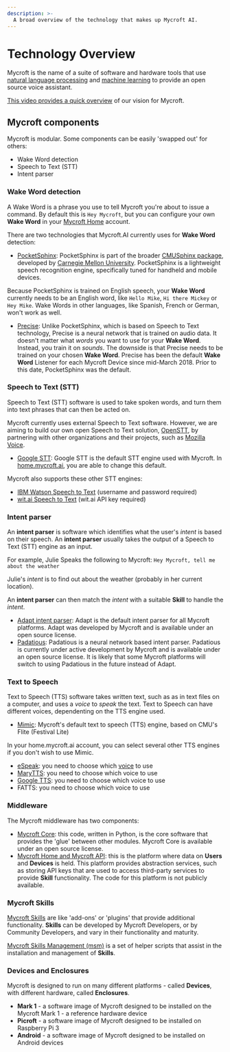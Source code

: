 ```yaml
---
description: >-
  A broad overview of the technology that makes up Mycroft AI.
---
```


# Technology Overview

Mycroft is the name of a suite of software and hardware tools that use [natural language processing](https://en.wikipedia.org/wiki/Natural_language_processing) and [machine learning](https://en.wikipedia.org/wiki/Machine_learning) to provide an open source voice assistant.

[This video provides a quick overview](https://youtu.be/m4L0QfzUeEI) of our vision for Mycroft.

## Mycroft components

Mycroft is modular. Some components can be easily 'swapped out' for others:

* Wake Word detection
* Speech to Text \(STT\)
* Intent parser

### Wake Word detection

A Wake Word is a phrase you use to tell Mycroft you're about to issue a command. By default this is `Hey Mycroft`, but you can configure your own **Wake Word** in your [Mycroft Home](https://home.mycroft.ai) account.

There are two technologies that Mycroft.AI currently uses for **Wake Word** detection:

* [PocketSphinx](https://github.com/cmusphinx/pocketsphinx): PocketSphinx is part of the broader [CMUSphinx package](https://cmusphinx.github.io/), developed by [Carnegie Mellon University](https://www.cmu.edu). PocketSphinx is a lightweight speech recognition engine, specifically tuned for handheld and mobile devices.

Because PocketSphinx is trained on English speech, your **Wake Word** currently needs to be an English word, like `Hello Mike`, `Hi there Mickey` or `Hey Mike`. Wake Words in other languages, like Spanish, French or German, won't work as well.

* [Precise](https://mycroft.ai/documentation/precise): Unlike PocketSphinx, which is based on Speech to Text technology, Precise is a neural network that is trained on audio data. It doesn't matter what _words_ you want to use for your **Wake Word**. Instead, you train it on _sounds_. The downside is that Precise needs to be trained on your chosen **Wake Word**. Precise has been the default **Wake Word** Listener for each Mycroft Device since mid-March 2018. Prior to this date, PocketSphinx was the default.

### Speech to Text \(STT\)

Speech to Text \(STT\) software is used to take spoken words, and turn them into text phrases that can then be acted on.

Mycroft currently uses external Speech to Text software. However, we are aiming to build our own open Speech to Text solution, [OpenSTT](https://openstt.org/), by partnering with other organizations and their projects, such as [Mozilla Voice](https://voice.mozilla.org/).

* [Google STT](https://cloud.google.com/speech/): Google STT is the default STT engine used with Mycroft. In [home.mycroft.ai](https://home.mycroft.ai), you are able to change this default.

Mycroft also supports these other STT engines:

* [IBM Watson Speech to Text](https://www.ibm.com/watson/services/speech-to-text/) \(username and password required\)
* [wit.ai Speech to Text](https://wit.ai/blog/2014/02/12/speech-api) \(wit.ai API key required\)

### Intent parser

An **intent parser** is software which identifies what the user's _intent_ is based on their speech. An **intent parser** usually takes the output of a Speech to Text \(STT\) engine as an input.

For example, Julie Speaks the following to Mycroft: `Hey Mycroft, tell me about the weather`

Julie's _intent_ is to find out about the weather \(probably in her current location\).

An **intent parser** can then match the _intent_ with a suitable **Skill** to handle the _intent_.

* [Adapt intent parser](https://github.com/MycroftAI/adapt): Adapt is the default intent parser for all Mycroft platforms. Adapt was developed by Mycroft and is available under an open source license.
* [Padatious](https://github.com/MycroftAI/padatious): Padatious is a neural network based intent parser. Padatious is currently under active development by Mycroft and is available under an open source license. It is likely that some Mycroft platforms will switch to using Padatious in the future instead of Adapt.

### Text to Speech

Text to Speech \(TTS\) software takes written text, such as as in text files on a computer, and uses a _voice_ to _speak_ the text. Text to Speech can have different voices, dependenting on the TTS engine used.

* [Mimic](https://github.com/MycroftAI/mimic): Mycroft's default text to speech \(TTS\) engine, based on CMU's Flite \(Festival Lite\)

In your home.mycroft.ai account, you can select several other TTS engines if you don't wish to use Mimic.

* [eSpeak](http://espeak.sourceforge.net/): you need to choose which [voice](http://espeak.sourceforge.net/voices.html) to use
* [MaryTTS](http://mary.dfki.de/): you need to choose which voice to use
* [Google TTS](https://play.google.com/store/apps/details?id=com.google.android.tts): you need to choose which voice to use
* FATTS: you need to choose which voice to use

### Middleware

The Mycroft middleware has two components:

* [Mycroft Core](https://github.com/MycroftAI/mycroft-core): this code, written in Python, is the core software that provides the 'glue' between other modules. Mycroft Core is available under an open source license.
* [Mycroft Home and Mycroft API](https://home.mycroft.ai): this is the platform where data on **Users** and **Devices** is held. This platform provides abstraction services, such as storing API keys that are used to access third-party services to provide **Skill** functionality. The code for this platform is not publicly available.

### Mycroft Skills

[Mycroft Skills](https://github.com/MycroftAI/mycroft-skills) are like 'add-ons' or 'plugins' that provide additional functionality. **Skills** can be developed by Mycroft Developers, or by Community Developers, and vary in their functionality and maturity.

[Mycroft Skills Management \(msm\)](https://github.com/MycroftAI/msm) is a set of helper scripts that assist in the installation and management of **Skills**.

### Devices and Enclosures

Mycroft is designed to run on many different platforms - called **Devices**, with different hardware, called **Enclosures**.

* **Mark 1** - a software image of Mycroft designed to be installed on the Mycroft Mark 1 - a reference hardware device
* **Picroft** - a software image of Mycroft designed to be installed on Raspberry Pi 3
* **Android** - a software image of Mycroft designed to be installed on Android devices
